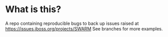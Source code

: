 # What is this?
A repo containing reproducible bugs to back up issues raised at https://issues.jboss.org/projects/SWARM
See branches for more examples.
